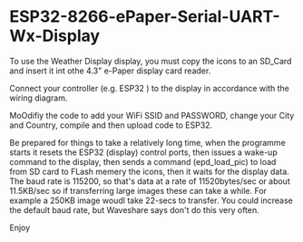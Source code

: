 # ESP32-8266-ePaper-Serial-UART-Wx-Display

To use the Weather Display display, you must copy the icons to an SD_Card and insert it int othe 4.3" e-Paper display card reader. 


Connect your controller (e.g. ESP32 ) to the display in accordance with the wiring diagram.

MoOdifiy the code to add your WiFi SSID and PASSWORD, change your City and Country, compile and then upload code to ESP32.

Be prepared for things to take a relatively long time, when the programme starts it resets the ESP32 (display) control ports, then issues a wake-up command to the display, then sends a command (epd_load_pic) to load from SD card to FLash memery the icons, then it waits for the display data. The baud rate is 115200, so that's data at a rate of 11520bytes/sec or about 11.5KB/sec so if transferring large images these can take a while. For example a 250KB image woudl take 22-secs to transfer. You could increase the default baud rate, but Waveshare says don't do this very often.

Enjoy

